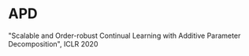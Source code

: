 # APD
"Scalable and Order-robust Continual Learning with Additive Parameter Decomposition", ICLR 2020
